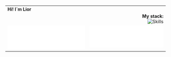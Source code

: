 <table border="0" cellspacing="0" cellpadding="0" align="center">
   <tr><td><div><strong>Hi!  I`m Lior</strong></div></td></tr>
  <!-- Строка 1: заголовок My stack -->
  <tr>
    <td colspan="2" align="right">
      <div align="right"><strong>My stack:</strong></div>
      <img src="https://skillicons.dev/icons?i=java,spring,idea,kafka,docker,aws,jenkins,git,maven,postgres,mongodb,bash,hibernate,github,mysql,githubactions,postman,atom,css,html,js,vscode"
           alt="Skills" width="450">
    </td>
  </tr>

  <!-- Строка 2: два столбца (языки и репозитории) -->
  <tr>
    <td align="center" valign="top">
      <img src="/metrics_languages.svg" alt="Languages" width="400">
    </td>
    <td align="center" valign="top">
       <img src="/metrics_music.svg" alt="Music" width="400">
    </td>
  </tr>


</table>






